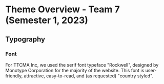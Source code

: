 # Theme Overview - Team 7 (Semester 1, 2023)

## Typography
### Font
For TTCMA Inc, we used the serif font typeface "Rockwell", designed by Monotype Corporation for the majority of the website. This font is user-friendly, attractive, easy-to-read, and (as requested) "country styled".
